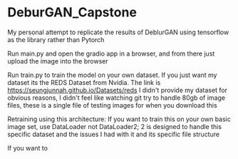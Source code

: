 # DeburGAN_Capstone
My personal attempt to replicate the results of DeblurGAN using tensorflow as the library rather than Pytorch

Run main.py and open the gradio app in a browser, and from there just
upload the image into the browser

Run train.py to train the model on your own dataset. If you just want my 
dataset its the REDS Dataset from Nvidia. The link is 
https://seungjunnah.github.io/Datasets/reds
I didn't provide my dataset for obvious reasons, I didn't feel like 
watching git try to handle 80gb of image files, these is a single file 
of testing images for when you download this


Retraining using this architecture:
If you want to train this on your own basic image set, use DataLoader 
not DataLoader2; 2 is designed to handle this specific dataset and the 
issues I had with it and its specific file structure

If you want to
